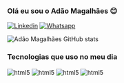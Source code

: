 ### Olá eu sou o Adão Magalhães 😊

[![Linkedin](https://img.shields.io/badge/LinkedIn-0077B5?style=for-the-badge&logo=linkedin&logoColor=white)](https://www.linkedin.com/in/ad%C3%A3o-magalh%C3%A3es-875593241/) 
[![Whatsapp](https://img.shields.io/badge/WhatsApp-25D366?style=for-the-badge&logo=whatsapp&logoColor=white)](941631694) 


 
 
 ![Adão Magalhães GitHub stats](https://github-readme-stats.vercel.app/api?username=adaomagalhaes03&show_icons=true&theme=dracula)

 ### Tecnologias que uso no meu dia

<div style:="display: inline_block">

<img align="center" alt="html5" src="https://img.shields.io/badge/HTML-CA4245?style=for-the-badge&logo=html5&logoColor=white"/>
  <img align="center" alt="html5" src="https://img.shields.io/badge/CSS-00ADD8?style=for-the-badge&logo=css&logoColor=white"/>
  <img align="center" alt="html5" src="https://img.shields.io/badge/JAVASCRIPT-F7DF1E?style=for-the-badge&logo=javascript&logoColor=white"/>

 <img align="center" alt="html5" src="https://img.shields.io/badge/CSHARP-239120?style=for-the-badge&logo=csharp&logoColor=white"/>

 
</div>

  
